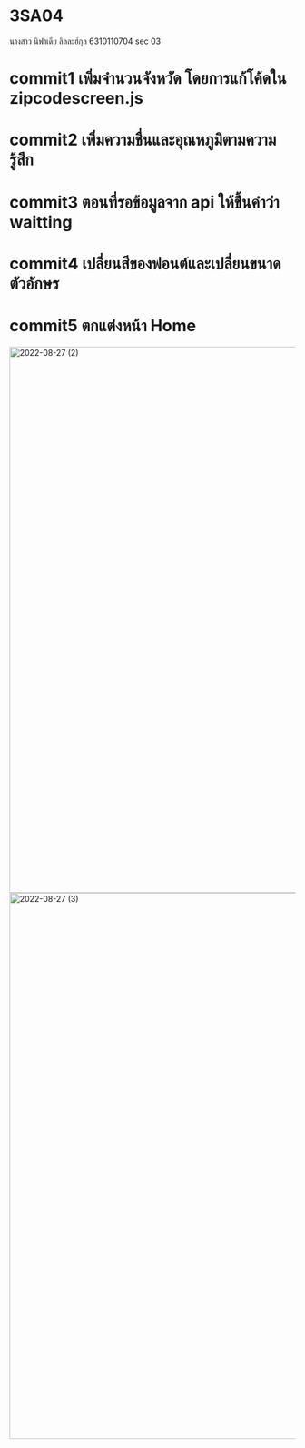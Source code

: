# 3SA04 
นางสาว นิฟาเดีย ลิลละฮ์กุล 6310110704 sec 03
# commit1 เพิ่มจำนวนจังหวัด โดยการแก้โค้ดใน zipcodescreen.js 
# commit2 เพิ่มความชื่นและอุณหภูมิตามความรู้สึก 
# commit3 ตอนที่รอข้อมูลจาก api ให้ขึ้นคำว่า waitting
# commit4 เปลี่ยนสีของฟอนต์และเปลี่ยนขนาดตัวอักษร
# commit5 ตกแต่งหน้า Home
<img width="960" alt="2022-08-27 (2)" src="https://user-images.githubusercontent.com/111430681/187035530-978d45e8-c555-4dd7-a448-9d9cc9a08b70.png">
<img width="960" alt="2022-08-27 (3)" src="https://user-images.githubusercontent.com/111430681/187035538-78f2d9f2-4cff-4d43-bf47-32435ce1a678.png">
